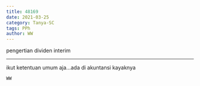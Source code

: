 ```yaml
---
title: 48169
date: 2021-03-25
category: Tanya-SC
tags: PPh
author: WW
---
```


pengertian dividen interim

---

ikut ketentuan umum aja...ada di akuntansi kayaknya

`WW`

